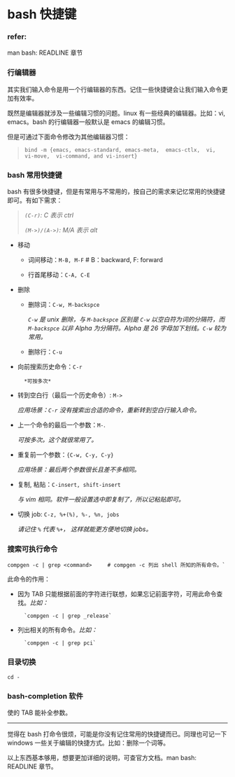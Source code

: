 # bash 快捷键

### refer:

man bash: READLINE 章节

### 行编辑器

其实我们输入命令是用一个行编辑器的东西。记住一些快捷键会让我们输入命令更加有效率。

既然是编辑器就涉及一些编辑习惯的问题。linux 有一些经典的编辑器。比如：vi, emacs。bash 的行编辑器一般默认是 emacs 的编辑习惯。

但是可通过下面命令修改为其他编辑器习惯：
> `bind -m {emacs, emacs-standard, emacs-meta,  emacs-ctlx,  vi,  vi-move,  vi-command, and vi-insert}`

### bash 常用快捷键

bash 有很多快捷键，但是有常用与不常用的，按自己的需求来记忆常用的快捷键即可。有如下需求：

> *`(C-r)`: C 表示 ctrl*
> 
> *`(M->)/(A->)`: M/A 表示 alt*

- 移动

    - 词间移动：`M-B, M-F`        # B：backward, F: forward
    
    - 行首尾移动：`C-A, C-E`
    
- 删除

    - 删除词：`C-w, M-backspce`

		*`C-w` 是 unix 删除，与 `M-backspce` 区别是 `C-w` 以空白符为词的分隔符，而 `M-backspce` 以非 Alpha 为分隔符。Alpha 是 26 字母加下划线。`C-w` 较为常用。*

    - 删除行：`C-u`
    
- 向前搜索历史命令：`C-r`
	
		*可按多次*
	
- 转到空白行（最后一个历史命令）: `M->`
  
	*应用场景：`C-r` 没有搜索出合适的命令，重新转到空白行输入命令。*
	
- 上一个命令的最后一个参数：`M-`.

	*可按多次。这个就很常用了。*
	
- 重复前一个参数：`{C-w, C-y, C-y}` 

	*应用场景：最后两个参数很长且差不多相同。*
	
- 复制, 粘贴：`C-insert, shift-insert`

	*与 vim 相同。软件一般设置选中即复制了，所以记粘贴即可。*

- 切换 job: `C-z, %+(%), %-, %n, jobs`

	*请记住 `%` 代表 `%+`， 这样就能更方便地切换 jobs。*

### 搜索可执行命令

	compgen -c | grep <command>		# compgen -c 列出 shell 所知的所有命令。`

此命令的作用：

- 因为 TAB 只能根据前面的字符进行联想，如果忘记前面字符，可用此命令查找。*比如：*
	
		`compgen -c | grep _release`
	
- 列出相关的所有命令。*比如：*
	
		`compgen -c | grep pci`

### 目录切换

	cd -

### bash-completion 软件

使的 TAB 能补全参数。

---

觉得在 bash 打命令很烦，可能是你没有记住常用的快捷键而已。同理也可记一下 windows 一些关于编辑的快捷方式。比如：删除一个词等。

以上东西基本够用，想要更加详细的说明，可查官方文档。man bash: READLINE 章节。
